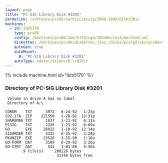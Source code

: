 ```yaml
---
layout: page
title: "PC-SIG Library Disk #3201"
permalink: /software/pcx86/sw/misc/pcsig/3000-3999/DISK3201/
machines:
  - id: ibm5170
    type: pcx86
    config: /machines/pcx86/ibm/5170/cga/1024kb/rev3/machine.xml
    diskettes: /machines/pcx86/diskettes.json,/disks/pcsigdisks/pcx86/diskettes.json
    autoGen: true
    autoMount:
      B: "PC-SIG Library Disk #3201"
    autoType: $date\r$time\rB:\rDIR\r
---
```


{% include machine.html id="ibm5170" %}

### Directory of PC-SIG Library Disk #3201

     Volume in drive A has no label
     Directory of A:\

    CDROM    TXT      3972   6-24-92   1:25p
    CD2-17A  ZIP    221550   5-28-92  12:31p
    SHAREMAG TXT      1837   1-21-92   6:11a
    PCSIG    TXT      2335   1-21-92   6:09a
    GO       EXE     26022   1-10-92  12:14p
    SIGORDER TXT      3332   6-25-92   2:28p
    PKUNZIP  EXE     23528   3-15-90   1:10a
    GO-FORM  DAT      3109   6-29-92   3:26p
    GO-STRT  DAT       541   1-01-80   5:50a
            9 file(s)     286226 bytes
                           31744 bytes free
